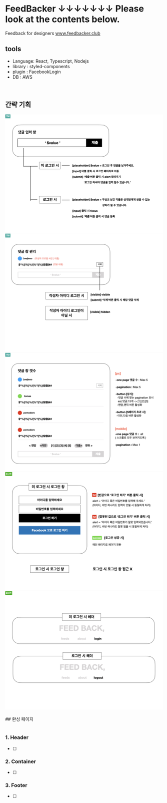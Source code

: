 # FeedBacker ↓↓↓↓↓↓↓ Please look at the contents below.
Feedback for designers
<a href="www.feedbacker.club">www.feedbacker.club</a>

## tools
- Language: React, Typescript, Nodejs <br>
- library : styled-components
- plugin : FacebookLogin <br>
- DB : AWS <br>
<br><br>

## 간략 기획
<img src='https://raw.githubusercontent.com/Lee-ji-soo/feedbacker/main/readme/fb1.jpg'/>
<img src='https://raw.githubusercontent.com/Lee-ji-soo/feedbacker/main/readme/fb2.jpg'/>
<img src='https://raw.githubusercontent.com/Lee-ji-soo/feedbacker/main/readme/fb3.jpg'/>
<img src='https://raw.githubusercontent.com/Lee-ji-soo/feedbacker/main/readme/fb4.jpg'/>
<img src='https://raw.githubusercontent.com/Lee-ji-soo/feedbacker/main/readme/fb5.jpg'/>
<br><br>
## 완성 페이지
<img src=''>
<br><br>

### 1. Header 
  - [ ]

### 2. Container
  - [ ]

### 3. Footer 
  - [ ]